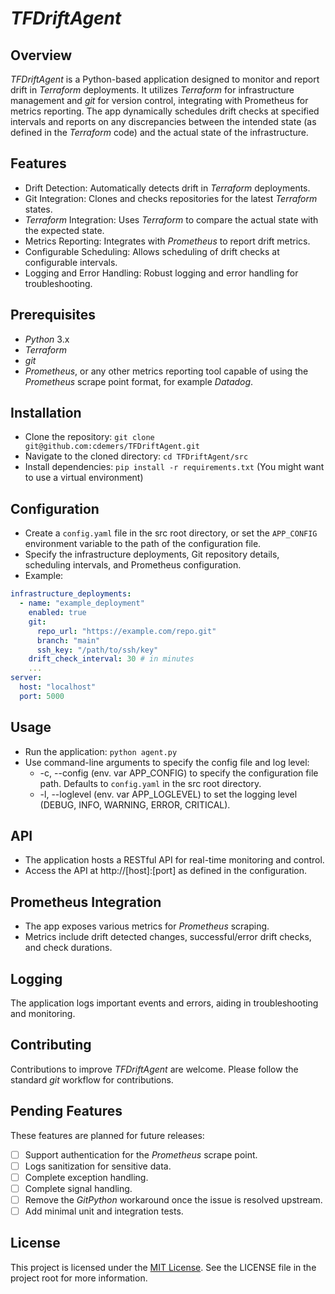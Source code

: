 # _TFDriftAgent_

## Overview

_TFDriftAgent_ is a Python-based application designed to monitor and report 
drift in _Terraform_ deployments. It utilizes _Terraform_ for infrastructure 
management and _git_ for version control, integrating with Prometheus for 
metrics reporting. The app dynamically schedules drift checks at specified 
intervals and reports on any discrepancies between the intended state (as 
defined in the _Terraform_ code) and the actual state of the infrastructure.

## Features

- Drift Detection: Automatically detects drift in _Terraform_ deployments.
- Git Integration: Clones and checks repositories for the latest _Terraform_ states.
- _Terraform_ Integration: Uses _Terraform_ to compare the actual state with the expected state.
- Metrics Reporting: Integrates with _Prometheus_ to report drift metrics.
- Configurable Scheduling: Allows scheduling of drift checks at configurable intervals.
- Logging and Error Handling: Robust logging and error handling for troubleshooting.

## Prerequisites

- _Python_ 3.x
- _Terraform_
- _git_
- _Prometheus_, or any other metrics reporting tool capable of using the _Prometheus_ scrape point format, for example _Datadog_.

## Installation

- Clone the repository: `git clone git@github.com:cdemers/TFDriftAgent.git`
- Navigate to the cloned directory: `cd TFDriftAgent/src`
- Install dependencies: `pip install -r requirements.txt` (You might want to use a virtual environment)

## Configuration

- Create a `config.yaml` file in the src root directory, or set the `APP_CONFIG` environment variable to the path of the configuration file.
- Specify the infrastructure deployments, Git repository details, scheduling intervals, and Prometheus configuration.
- Example:

```yaml
infrastructure_deployments:
  - name: "example_deployment"
    enabled: true
    git:
      repo_url: "https://example.com/repo.git"
      branch: "main"
      ssh_key: "/path/to/ssh/key"
    drift_check_interval: 30 # in minutes
    ...
server:
  host: "localhost"
  port: 5000
```

## Usage

- Run the application: `python agent.py`
- Use command-line arguments to specify the config file and log level:
  - -c, --config (env. var APP_CONFIG) to specify the configuration file path. Defaults to `config.yaml` in the src root directory.
  - -l, --loglevel (env. var APP_LOGLEVEL) to set the logging level (DEBUG, INFO, WARNING, ERROR, CRITICAL).

## API

- The application hosts a RESTful API for real-time monitoring and control.
- Access the API at http://[host]:[port] as defined in the configuration.

## Prometheus Integration

- The app exposes various metrics for _Prometheus_ scraping.
- Metrics include drift detected changes, successful/error drift checks, and check durations.

## Logging

The application logs important events and errors, aiding in troubleshooting and monitoring.

## Contributing

Contributions to improve _TFDriftAgent_ are welcome. Please follow the standard _git_ workflow for contributions.

## Pending Features

These features are planned for future releases:

- [ ] Support authentication for the _Prometheus_ scrape point.
- [ ] Logs sanitization for sensitive data.
- [ ] Complete exception handling.
- [ ] Complete signal handling.
- [ ] Remove the _GitPython_ workaround once the issue is resolved upstream.
- [ ] Add minimal unit and integration tests.

## License

This project is licensed under the [MIT License](https://opensource.org/license/mit/). See the LICENSE file in the project root for more information.

